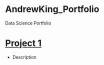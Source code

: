 # AndrewKing_Portfolio
Data Science Portfolio
# [Project 1](https://github.com/AKing2713/AndrewKing_Portfolio/blob/main/FakeNewsDetector/FakeNewsDetector.ipynb)
* Description
